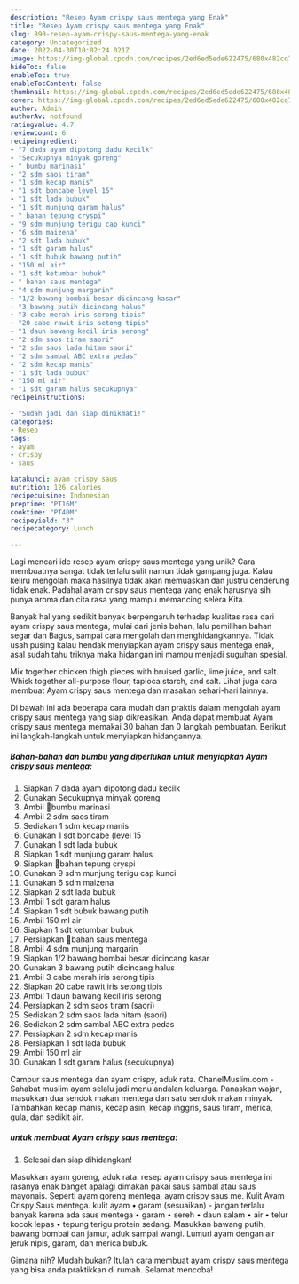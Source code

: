 ```yaml
---
description: "Resep Ayam crispy saus mentega yang Enak"
title: "Resep Ayam crispy saus mentega yang Enak"
slug: 890-resep-ayam-crispy-saus-mentega-yang-enak
category: Uncategorized
date: 2022-04-30T10:02:24.021Z
image: https://img-global.cpcdn.com/recipes/2ed6ed5ede622475/680x482cq70/ayam-crispy-saus-mentega-foto-resep-utama.jpg
hideToc: false
enableToc: true
enableTocContent: false
thumbnail: https://img-global.cpcdn.com/recipes/2ed6ed5ede622475/680x482cq70/ayam-crispy-saus-mentega-foto-resep-utama.jpg
cover: https://img-global.cpcdn.com/recipes/2ed6ed5ede622475/680x482cq70/ayam-crispy-saus-mentega-foto-resep-utama.jpg
author: Admin
authorAv: notfound
ratingvalue: 4.7
reviewcount: 6
recipeingredient:
- "7 dada ayam dipotong dadu kecilk"
- "Secukupnya minyak goreng"
- " bumbu marinasi"
- "2 sdm saos tiram"
- "1 sdm kecap manis"
- "1 sdt boncabe level 15"
- "1 sdt lada bubuk"
- "1 sdt munjung garam halus"
- " bahan tepung cryspi"
- "9 sdm munjung terigu cap kunci"
- "6 sdm maizena"
- "2 sdt lada bubuk"
- "1 sdt garam halus"
- "1 sdt bubuk bawang putih"
- "150 ml air"
- "1 sdt ketumbar bubuk"
- " bahan saus mentega"
- "4 sdm munjung margarin"
- "1/2 bawang bombai besar dicincang kasar"
- "3 bawang putih dicincang halus"
- "3 cabe merah iris serong tipis"
- "20 cabe rawit iris setong tipis"
- "1 daun bawang kecil iris serong"
- "2 sdm saos tiram saori"
- "2 sdm saos lada hitam saori"
- "2 sdm sambal ABC extra pedas"
- "2 sdm kecap manis"
- "1 sdt lada bubuk"
- "150 ml air"
- "1 sdt garam halus secukupnya"
recipeinstructions:

- "Sudah jadi dan siap dinikmati!"
categories:
- Resep
tags:
- ayam
- crispy
- saus

katakunci: ayam crispy saus 
nutrition: 126 calories
recipecuisine: Indonesian
preptime: "PT16M"
cooktime: "PT40M"
recipeyield: "3"
recipecategory: Lunch

---
```





Lagi mencari ide resep ayam crispy saus mentega yang unik? Cara membuatnya sangat tidak terlalu sulit namun tidak gampang juga. Kalau keliru mengolah maka hasilnya tidak akan memuaskan dan justru cenderung tidak enak. Padahal ayam crispy saus mentega yang enak harusnya sih punya aroma dan cita rasa yang mampu memancing selera Kita.





Banyak hal yang sedikit banyak berpengaruh terhadap kualitas rasa dari ayam crispy saus mentega, mulai dari jenis bahan, lalu pemilihan bahan segar dan Bagus, sampai cara mengolah dan menghidangkannya. Tidak usah pusing kalau hendak menyiapkan ayam crispy saus mentega enak,      asal sudah tahu triknya maka hidangan ini mampu menjadi suguhan spesial.














Mix together chicken thigh pieces with bruised garlic, lime juice, and salt. Whisk together all-purpose flour, tapioca starch, and salt. Lihat juga cara membuat Ayam crispy saus mentega dan masakan sehari-hari lainnya.






Di bawah ini ada beberapa cara mudah dan praktis dalam mengolah ayam crispy saus mentega yang siap dikreasikan. Anda dapat membuat Ayam crispy saus mentega memakai 30 bahan dan 0 langkah pembuatan. Berikut ini langkah-langkah untuk menyiapkan hidangannya.

<!--inarticleads1-->

##### Bahan-bahan dan bumbu yang diperlukan untuk menyiapkan Ayam crispy saus mentega:

1. Siapkan 7 dada ayam dipotong dadu kecilk
1. Gunakan Secukupnya minyak goreng
1. Ambil  🌰bumbu marinasi
1. Ambil 2 sdm saos tiram
1. Sediakan 1 sdm kecap manis
1. Gunakan 1 sdt boncabe (level 15
1. Gunakan 1 sdt lada bubuk
1. Siapkan 1 sdt munjung garam halus
1. Siapkan  🍗bahan tepung cryspi
1. Gunakan 9 sdm munjung terigu cap kunci
1. Gunakan 6 sdm maizena
1. Siapkan 2 sdt lada bubuk
1. Ambil 1 sdt garam halus
1. Siapkan 1 sdt bubuk bawang putih
1. Ambil 150 ml air
1. Siapkan 1 sdt ketumbar bubuk
1. Persiapkan  🍜bahan saus mentega
1. Ambil 4 sdm munjung margarin
1. Siapkan 1/2 bawang bombai besar dicincang kasar
1. Gunakan 3 bawang putih dicincang halus
1. Ambil 3 cabe merah iris serong tipis
1. Siapkan 20 cabe rawit iris setong tipis
1. Ambil 1 daun bawang kecil iris serong
1. Persiapkan 2 sdm saos tiram (saori)
1. Sediakan 2 sdm saos lada hitam (saori)
1. Sediakan 2 sdm sambal ABC extra pedas
1. Persiapkan 2 sdm kecap manis
1. Persiapkan 1 sdt lada bubuk
1. Ambil 150 ml air
1. Gunakan 1 sdt garam halus (secukupnya)


Campur saus mentega dan ayam crispy, aduk rata. ChanelMuslim.com - Sahabat muslim ayam selalu jadi menu andalan keluarga. Panaskan wajan, masukkan dua sendok makan mentega dan satu sendok makan minyak. Tambahkan kecap manis, kecap asin, kecap inggris, saus tiram, merica, gula, dan sedikit air. 

<!--inarticleads2-->

#####  untuk membuat Ayam crispy saus mentega:


1. Selesai dan siap dihidangkan!

Masukkan ayam goreng, aduk rata. resep ayam crispy saus mentega ini rasanya enak banget apalagi dimakan pakai saus sambal atau saus mayonais. Seperti ayam goreng mentega, ayam crispy saus me. Kulit Ayam Crispy Saus mentega. kulit ayam • garam (sesuaikan) - jangan terlalu banyak karena ada saus mentega • garam • sereh • daun salam • air • telur kocok lepas • tepung terigu protein sedang. Masukkan bawang putih, bawang bombai dan jamur, aduk sampai wangi. Lumuri ayam dengan air jeruk nipis, garam, dan merica bubuk. 

Gimana nih? Mudah bukan? Itulah cara membuat ayam crispy saus mentega yang bisa anda praktikkan di rumah. Selamat mencoba!
